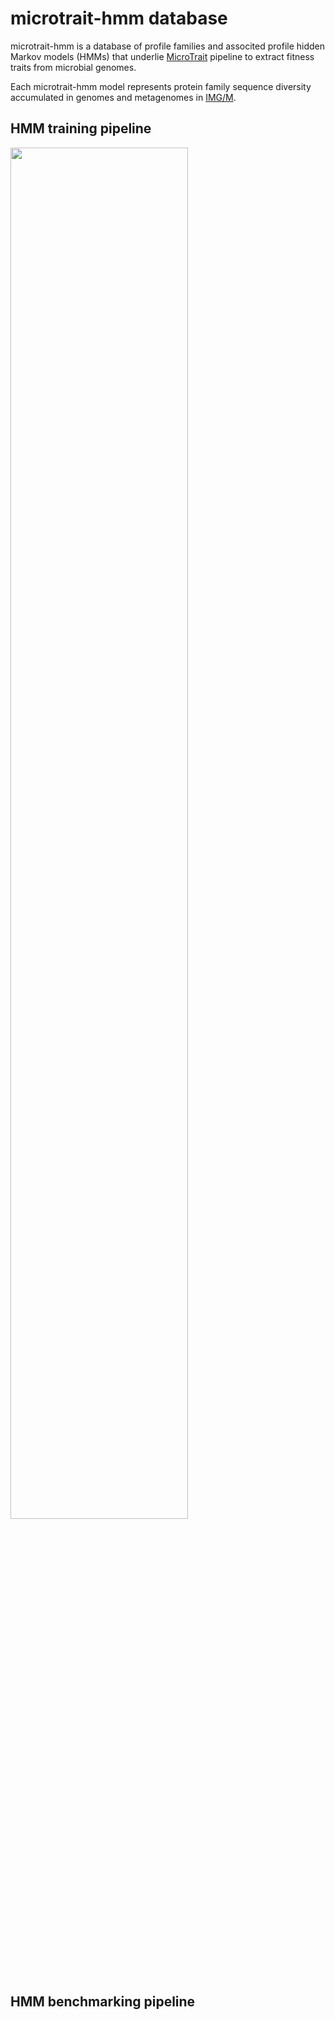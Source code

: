 # microtrait-hmm database
microtrait-hmm is a database of profile families and associted profile hidden Markov models (HMMs) that underlie [MicroTrait](https://github.com/ukaraoz/microtrait) pipeline to extract fitness traits from microbial genomes.

Each microtrait-hmm model represents protein family sequence diversity accumulated in genomes and metagenomes in [IMG/M](https://img.jgi.doe.gov/cgi-bin/m/main.cgi).

## HMM training pipeline

<img src="https://github.com/ukaraoz/microtrait-hmm/microbial-traits-figures2.1.png" width="75%">

## HMM benchmarking pipeline

